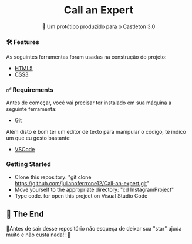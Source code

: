 <h1 align="center">
    Call an Expert
</h1>
<p align="center">🚀 Um protótipo produzido para o Castleton 3.0</p>

### 🛠 Features

As seguintes ferramentas foram usadas na construção do projeto:

- [HTML5](https://developer.mozilla.org/pt-BR/docs/Web/Guide/HTML/HTML5)
- [CSS3](https://developer.mozilla.org/pt-BR/docs/Web/CSS)

### ✅ Requirements

Antes de começar, você vai precisar ter instalado em sua máquina a seguinte ferramenta:<br />
- [Git](https://git-scm.com)<br />

Além disto é bom ter um editor de texto para manipular o código, te indico um que eu gosto bastante:<br />
- [VSCode](https://code.visualstudio.com/)

### Getting Started

- Clone this repository: "git clone https://github.com/julianoferrrone12/Call-an-expert.git" <br />
- Move yourself to the appropriate directory: "cd InstagramProject"
- Type code. for open this project on Visual Studio Code

## 🚩 The End

🌟Antes de sair desse repositório não esqueça de deixar sua "star" ajuda muito e não custa nada!! 🌟



